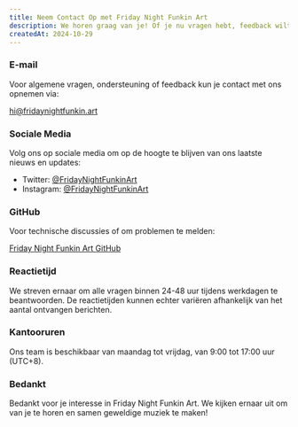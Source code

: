 ```yaml
---
title: Neem Contact Op met Friday Night Funkin Art
description: We horen graag van je! Of je nu vragen hebt, feedback wilt geven of gewoon hallo wilt zeggen, aarzel niet om contact met ons op te nemen via een van de onderstaande methoden.
createdAt: 2024-10-29
---
```


### E-mail

Voor algemene vragen, ondersteuning of feedback kun je contact met ons opnemen via:

[hi@fridaynightfunkin.art](mailto:hi@fridaynightfunkin.art)

### Sociale Media

Volg ons op sociale media om op de hoogte te blijven van ons laatste nieuws en updates:

- Twitter: [@FridayNightFunkinArt](https://twitter.com/friday-night-funkin-art)
- Instagram: [@FridayNightFunkinArt](https://instagram.com/friday-night-funkin-art)

### GitHub

Voor technische discussies of om problemen te melden:

[Friday Night Funkin Art GitHub](https://github.com/ZissyW/friday-night-funkin-blog)

### Reactietijd

We streven ernaar om alle vragen binnen 24-48 uur tijdens werkdagen te beantwoorden. De reactietijden kunnen echter variëren afhankelijk van het aantal ontvangen berichten.

### Kantooruren

Ons team is beschikbaar van maandag tot vrijdag, van 9:00 tot 17:00 uur (UTC+8).

### Bedankt

Bedankt voor je interesse in Friday Night Funkin Art. We kijken ernaar uit om van je te horen en samen geweldige muziek te maken! 